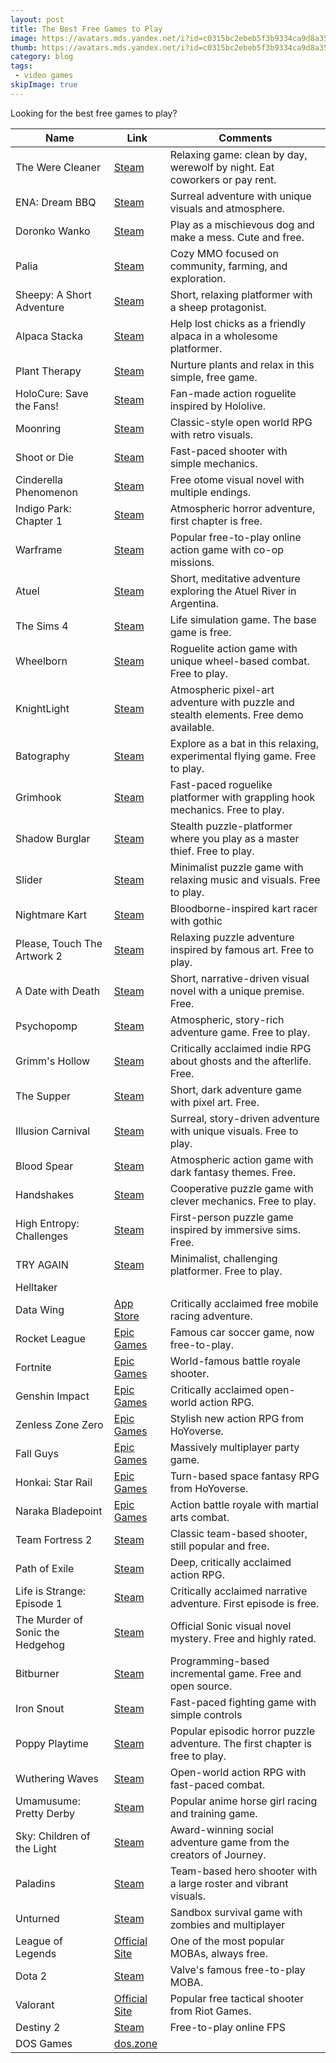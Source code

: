 ```yaml
---
layout: post
title: The Best Free Games to Play
image: https://avatars.mds.yandex.net/i?id=c0315bc2ebeb5f3b9334ca9d8a35bf629afb02bd-5142520-images-thumbs&n=13
thumb: https://avatars.mds.yandex.net/i?id=c0315bc2ebeb5f3b9334ca9d8a35bf629afb02bd-5142520-images-thumbs&n=13
category: blog
tags:
 - video games
skipImage: true
---
```


Looking for the best free games to play?<!-- truncate_here --><!-- truncate_here -->


| Name | Link | Comments |
|------|------|----------|
| The Were Cleaner | [Steam](https://store.steampowered.com/app/2795000/The_WereCleaner/) | Relaxing game: clean by day, werewolf by night. Eat coworkers or pay rent. |
| ENA: Dream BBQ | [Steam](https://store.steampowered.com/app/2134320/ENA_Dream_BBQ/) | Surreal adventure with unique visuals and atmosphere. |
| Doronko Wanko | [Steam](https://store.steampowered.com/app/2512840/DORONKO_WANKO/) | Play as a mischievous dog and make a mess. Cute and free. |
| Palia | [Steam](https://store.steampowered.com/app/2707930/Palia/) | Cozy MMO focused on community, farming, and exploration. |
| Sheepy: A Short Adventure | [Steam](https://store.steampowered.com/app/1568400/Sheepy_A_Short_Adventure/) | Short, relaxing platformer with a sheep protagonist. |
| Alpaca Stacka | [Steam](https://store.steampowered.com/app/1655140/Alpaca_Stacka/) | Help lost chicks as a friendly alpaca in a wholesome platformer. |
| Plant Therapy | [Steam](https://store.steampowered.com/app/2505120/Plant_Therapy/) | Nurture plants and relax in this simple, free game. |
| HoloCure: Save the Fans! | [Steam](https://store.steampowered.com/app/2420510/HoloCure__Save_the_Fans/) | Fan-made action roguelite inspired by Hololive. |
| Moonring | [Steam](https://store.steampowered.com/app/2373630/Moonring/) | Classic-style open world RPG with retro visuals. |
| Shoot or Die | [Steam](https://store.steampowered.com/app/2951560/Shoot_or_Die/) | Fast-paced shooter with simple mechanics. |
| Cinderella Phenomenon | [Steam](https://store.steampowered.com/app/568770/Cinderella_Phenomenon__OtomeVisual_Novel/) | Free otome visual novel with multiple endings. |
| Indigo Park: Chapter 1 | [Steam](https://store.steampowered.com/app/2504480/Indigo_Park_Chapter_1/) | Atmospheric horror adventure, first chapter is free. |
| Warframe | [Steam](https://store.steampowered.com/app/230410/Warframe/) | Popular free-to-play online action game with co-op missions. |
| Atuel | [Steam](https://store.steampowered.com/app/2794330/Atuel/) | Short, meditative adventure exploring the Atuel River in Argentina. |
| The Sims 4 | [Steam](https://store.steampowered.com/app/1222670/The_Sims_4/) | Life simulation game. The base game is free. |
| Wheelborn | [Steam](https://store.steampowered.com/app/2704210/Wheelborn) | Roguelite action game with unique wheel-based combat. Free to play. |
| KnightLight | [Steam](https://store.steampowered.com/app/3086850/KnightLight/) | Atmospheric pixel-art adventure with puzzle and stealth elements. Free demo available. |
| Batography | [Steam](https://store.steampowered.com/app/3351430/Batography/) | Explore as a bat in this relaxing, experimental flying game. Free to play. |
| Grimhook | [Steam](https://store.steampowered.com/app/2667430/Grimhook/) | Fast-paced roguelike platformer with grappling hook mechanics. Free to play. |
| Shadow Burglar | [Steam](https://store.steampowered.com/app/1881340/Shadow_Burglar/) | Stealth puzzle-platformer where you play as a master thief. Free to play. |
| Slider | [Steam](https://store.steampowered.com/app/1916890/Slider/) | Minimalist puzzle game with relaxing music and visuals. Free to play. |
| Nightmare Kart | [Steam](https://store.steampowered.com/app/2930160/Nightmare_Kart/) | Bloodborne-inspired kart racer with gothic
| Please, Touch The Artwork 2 | [Steam](https://store.steampowered.com/app/2600140/Please_Touch_The_Artwork_2/) | Relaxing puzzle adventure inspired by famous art. Free to play. |
| A Date with Death | [Steam](https://store.steampowered.com/app/2415010/A_Date_with_Death/) | Short, narrative-driven visual novel with a unique premise. Free. |
| Psychopomp | [Steam](https://store.steampowered.com/app/2771670/Psychopomp/) | Atmospheric, story-rich adventure game. Free to play. |
| Grimm's Hollow | [Steam](https://store.steampowered.com/app/1170880/Grimms_Hollow/) | Critically acclaimed indie RPG about ghosts and the afterlife. Free. |
| The Supper | [Steam](https://store.steampowered.com/app/1171370/The_Supper/) | Short, dark adventure game with pixel art. Free. |
| Illusion Carnival | [Steam](https://store.steampowered.com/app/2796340/Illusion_Carnival/) | Surreal, story-driven adventure with unique visuals. Free to play. |
| Blood Spear | [Steam](https://store.steampowered.com/app/1638660/Blood_Spear/) | Atmospheric action game with dark fantasy themes. Free. |
| Handshakes | [Steam](https://store.steampowered.com/app/2171690/Handshakes/) | Cooperative puzzle game with clever mechanics. Free to play. |
| High Entropy: Challenges | [Steam](https://store.steampowered.com/app/1389630/High_Entropy_Challenges/) | First-person puzzle game inspired by immersive sims. Free. |
| TRY AGAIN | [Steam](https://store.steampowered.com/app/2448340/TRY_AGAIN/) | Minimalist, challenging platformer. Free to play. |
| Helltaker
| Data Wing | [App Store](https://apps.apple.com/us/app/data-wing/id1206723870) | Critically acclaimed free mobile racing adventure. |
| Rocket League | [Epic Games](https://store.epicgames.com/en-US/p/rocket-league) | Famous car soccer game, now free-to-play. |
| Fortnite | [Epic Games](https://store.epicgames.com/en-US/p/fortnite) | World-famous battle royale shooter. |
| Genshin Impact | [Epic Games](https://store.epicgames.com/en-US/p/genshin-impact) | Critically acclaimed open-world action RPG. |
| Zenless Zone Zero | [Epic Games](https://store.epicgames.com/en-US/p/zenless-zone-zero-c7c151) | Stylish new action RPG from HoYoverse. |
| Fall Guys | [Epic Games](https://store.epicgames.com/en-US/p/fall-guys) | Massively multiplayer party game. |
| Honkai: Star Rail | [Epic Games](https://store.epicgames.com/en-US/p/honkai-star-rail) | Turn-based space fantasy RPG from HoYoverse. |
| Naraka Bladepoint | [Epic Games](https://store.epicgames.com/en-US/p/naraka-bladepoint) | Action battle royale with martial arts combat. |
| Team Fortress 2 | [Steam](https://store.steampowered.com/app/440/Team_Fortress_2/) | Classic team-based shooter, still popular and free. |
| Path of Exile | [Steam](https://store.steampowered.com/app/238960/Path_of_Exile/) | Deep, critically acclaimed action RPG. |
| Life is Strange: Episode 1 | [Steam](https://store.steampowered.com/app/319630/Life_is_Strange__Episode_1/) | Critically acclaimed narrative adventure. First episode is free. |
| The Murder of Sonic the Hedgehog | [Steam](https://store.steampowered.com/app/2324650/The_Murder_of_Sonic_the_Hedgehog/) | Official Sonic visual novel mystery. Free and highly rated. |
| Bitburner | [Steam](https://store.steampowered.com/app/1812820/Bitburner/) | Programming-based incremental game. Free and open source. |
| Iron Snout | [Steam](https://store.steampowered.com/app/424280/Iron_Snout/) | Fast-paced fighting game with simple controls
| Poppy Playtime | [Steam](https://store.steampowered.com/app/1721470/Poppy_Playtime/) | Popular episodic horror puzzle adventure. The first chapter is free to play. |
| Wuthering Waves | [Steam](https://store.steampowered.com/app/3513350/Wuthering_Waves/) | Open-world action RPG with fast-paced combat. |
| Umamusume: Pretty Derby | [Steam](https://store.steampowered.com/app/3224770/Umamusume_Pretty_Derby/) | Popular anime horse girl racing and training game. |
| Sky: Children of the Light | [Steam](https://store.steampowered.com/app/2325290/Sky_Children_of_the_Light/) | Award-winning social adventure game from the creators of Journey. |
| Paladins | [Steam](https://store.steampowered.com/app/444090/Paladins/) | Team-based hero shooter with a large roster and vibrant visuals. |
| Unturned | [Steam](https://store.steampowered.com/app/304930/Unturned/) | Sandbox survival game with zombies and multiplayer |
| League of Legends | [Official Site](https://www.leagueoflegends.com/) | One of the most popular MOBAs, always free. |
| Dota 2 | [Steam](https://store.steampowered.com/app/570/Dota_2/) | Valve's famous free-to-play MOBA. |
| Valorant | [Official Site](https://playvalorant.com/) | Popular free tactical shooter from Riot Games. |
| Destiny 2 | [Steam](https://store.steampowered.com/app/1085660/Destiny_2/) | Free-to-play online FPS
| DOS Games | [dos.zone](https://dos.zone/) | |